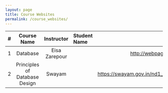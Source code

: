 ```yaml
---
layout: page
title: Course Websites
permalink: /course_websites/
---
```


| # |       Course Name                      |   Instructor    | Student Name    | Website URL          |
|---|:--------------------------------------:|:---------------:|:----------------|---------------------:|
| 1 | Database          |  Eisa Zarepour  |                 | http://webpages.iust.ac.ir/zarepour|
| 2 | Principles of Database Design          | Swayam  |                 | https://swayam.gov.in/nd1_noc19_cs46/preview|